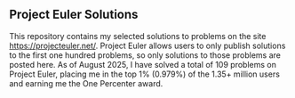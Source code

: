 ## Project Euler Solutions

This repository contains my selected solutions to problems on the site https://projecteuler.net/. Project Euler allows users to only publish solutions to the first one hundred problems, so only solutions to those problems are posted here. As of August 2025, I have solved a total of 109 problems on Project Euler, placing me in the top 1% (0.979%) of the 1.35+ million users and earning me the One Percenter award.
